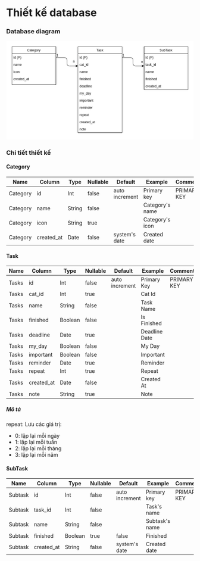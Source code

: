 # Thiết kế database

### Database diagram

![image](database-diagram.png)

### Chi tiết thiết kế

#### Category

| Name 		| Column     | Type 	| Nullable | Default 	     | Example 	      | Comments    |
|---------------|------------|----------|----------|-----------------|----------------|-------------|
| Category	| id	     | Int	| false	   | auto increment  | Primary key    | PRIMARY KEY |
| Category	| name	     | String 	| false    |		     | Category's name|		    |
| Category 	| icon	     | String  	| true	   | 		     | Category's icon| 	    |
| Category	| created_at | Date	| false	   | system's date   | Created date   |		    |

#### Task

| Name  |  Column         |  Type   |  Nullable | Default       |   Example  	 |  Comments   |            
|-------|-----------------|---------|-----------|---------------|----------------|-------------|
| Tasks | id              | Int     |  false    | auto increment| Primary Key    | PRIMARY KEY |
| Tasks | cat_id          | Int     |  true     |               | Cat Id         |             |
| Tasks | name            | String  |  false    |               | Task Name      |             |
| Tasks | finished        | Boolean |  false    |               | Is Finished    |             |
| Tasks | deadline        | Date    |  true     |               | Deadline Date  |             |
| Tasks | my_day          | Boolean |  false    |               | My Day         |             |
| Tasks | important       | Boolean |  false    |               | Important      |             |
| Tasks | reminder        | Date    |  true     |               | Reminder       |             |
| Tasks | repeat          | Int     |  true     |               | Repeat         |             |
| Tasks | created_at      | Date    |  false    |               | Created At     |             |
| Tasks | note            | String  |  true     |               | Note           |             |

##### Mô tả

repeat:
Lưu các giá trị:
* 0: lặp lại mỗi ngày
* 1: lặp lại mỗi tuần
* 2: lặp lại mỗi tháng
* 3: lặp lại mỗi năm

#### SubTask

| Name 		| Column      | Type 	| Nullable | Default 	     | Example 	      | Comments    |
|---------------|-------------|---------|----------|-----------------|----------------|-------------|
| Subtask	| id	      | Int	| false	   | auto increment  | Primary key    | PRIMARY KEY |
| Subtask	| task_id     | Int	| false    |		     | Task's name    |		    |
| Subtask 	| name	      | String  | false	   | 		     | Subtask's name | 	    |
| Subtask	| finished    | Boolean | true	   | false  	     | Finished       |		    |
| Subtask	| created_at  | String 	| false	   | system's date   | Created date   |		    |

